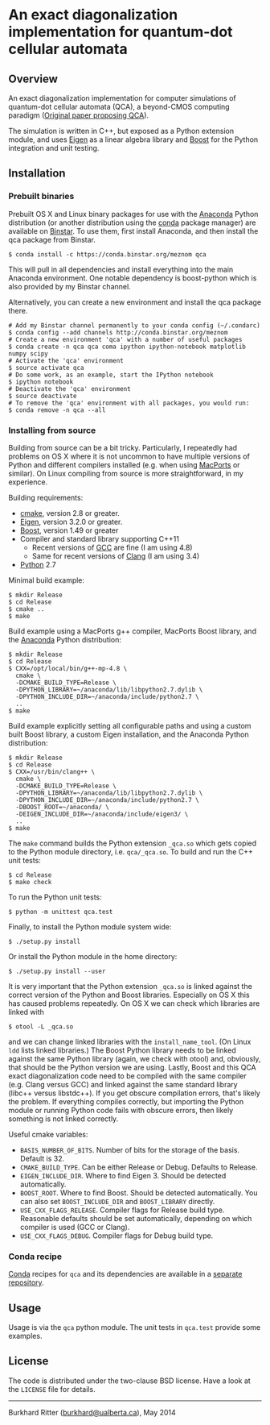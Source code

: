 # An exact diagonalization implementation for quantum-dot cellular automata

## Overview

An exact diagonalization implementation for computer simulations of quantum-dot
cellular automata (QCA), a beyond-CMOS computing paradigm ([Original paper proposing
QCA][Lent1993]).

The simulation is written in C++, but exposed as a Python extension module, and
uses [Eigen][] as a linear algebra library and [Boost][] for the Python
integration and unit testing.

## Installation

### Prebuilt binaries

Prebuilt OS X and Linux binary packages for use with the [Anaconda][] Python distribution (or
another distribution using the [conda][] package manager) are available on
[Binstar][]. To use them, first install Anaconda, and then install the qca package
from Binstar.
```
$ conda install -c https://conda.binstar.org/meznom qca
```
This will pull in all dependencies and install everything into the main Anaconda
environment. One notable dependency is boost-python which is also provided by my
Binstar channel.

Alternatively, you can create a new environment and install the qca package
there.
```
# Add my Binstar channel permanently to your conda config (~/.condarc)
$ conda config --add channels http://conda.binstar.org/meznom
# Create a new environment 'qca' with a number of useful packages
$ conda create -n qca qca coma ipython ipython-notebook matplotlib numpy scipy
# Activate the 'qca' environment
$ source activate qca
# Do some work, as an example, start the IPython notebook
$ ipython notebook
# Deactivate the 'qca' environment
$ source deactivate
# To remove the 'qca' environment with all packages, you would run:
$ conda remove -n qca --all
```

### Installing from source

Building from source can be a bit tricky. Particularly, I repeatedly had
problems on OS X where it is not uncommon to have multiple versions of Python
and different compilers installed (e.g. when using [MacPorts][] or similar). On
Linux compiling from source is more straightforward, in my experience.

Building requirements:

* [cmake][], version 2.8 or greater.
* [Eigen][], version 3.2.0 or greater.
* [Boost][], version 1.49 or greater
* Compiler and standard library supporting C++11
    * Recent versions of [GCC][] are fine (I am using 4.8)
    * Same for recent versions of [Clang][] (I am using 3.4)
* [Python][] 2.7

Minimal build example:
```
$ mkdir Release
$ cd Release
$ cmake ..
$ make
```

Build example using a MacPorts g++ compiler, MacPorts Boost library, and the
[Anaconda][] Python distribution:
```
$ mkdir Release
$ cd Release
$ CXX=/opt/local/bin/g++-mp-4.8 \
  cmake \
  -DCMAKE_BUILD_TYPE=Release \
  -DPYTHON_LIBRARY=~/anaconda/lib/libpython2.7.dylib \
  -DPYTHON_INCLUDE_DIR=~/anaconda/include/python2.7 \
  ..
$ make
```

Build example explicitly setting all configurable paths and using a custom built
Boost library, a custom Eigen installation, and the Anaconda Python
distribution:
```
$ mkdir Release
$ cd Release
$ CXX=/usr/bin/clang++ \
  cmake \
  -DCMAKE_BUILD_TYPE=Release \
  -DPYTHON_LIBRARY=~/anaconda/lib/libpython2.7.dylib \
  -DPYTHON_INCLUDE_DIR=~/anaconda/include/python2.7 \
  -DBOOST_ROOT=~/anaconda/ \
  -DEIGEN_INCLUDE_DIR=~/anaconda/include/eigen3/ \
  ..
$ make
```

The `make` command builds the Python extension `_qca.so` which gets copied to
the Python module directory, i.e. `qca/_qca.so`. To build and run the C++ unit
tests:
```
$ cd Release
$ make check
```
To run the Python unit tests:
```
$ python -m unittest qca.test
```
Finally, to install the Python module system wide:
```
$ ./setup.py install
```
Or install the Python module in the home directory:
```
$ ./setup.py install --user
```

It is very important that the Python extension `_qca.so` is linked against the
correct version of the Python and Boost libraries. Especially on OS X this has caused
problems repeatedly. On OS X we can check which libraries are linked with
```
$ otool -L _qca.so
```
and we can change linked libraries with the `install_name_tool`. (On Linux `ldd`
lists linked libraries.) The Boost Python library needs to be linked against the
same Python library (again, we check with otool) and, obviously, that should be
the Python version we are using. Lastly, Boost and this QCA exact
diagonalization code need to be compiled with the same compiler (e.g. Clang
versus GCC) and linked against the same standard library (libc++ versus
libstdc++). If you get obscure compilation errors, that's likely the problem. If
everything compiles correctly, but importing the Python module or running Python
code fails with obscure errors, then likely something is not linked correctly.

Useful cmake variables:

* `BASIS_NUMBER_OF_BITS`. Number of bits for the storage of the basis. Default
  is 32.
* `CMAKE_BUILD_TYPE`. Can be either Release or Debug. Defaults to Release.
* `EIGEN_INCLUDE_DIR`. Where to find Eigen 3. Should be detected automatically.
* `BOOST_ROOT`. Where to find Boost. Should be detected automatically. You can
  also set `BOOST_INCLUDE_DIR` and `BOOST_LIBRARY` directly.
* `USE_CXX_FLAGS_RELEASE`. Compiler flags for Release build type. Reasonable
  defaults should be set automatically, depending on which compiler is used
  (GCC or Clang).
* `USE_CXX_FLAGS_DEBUG`. Compiler flags for Debug build type.

### Conda recipe

[Conda][] recipes for `qca` and its dependencies are available in a [separate
repository][conda-recipes].

## Usage

Usage is via the `qca` python module. The unit tests in `qca.test` provide some
examples.

## License

The code is distributed under the two-clause BSD license. Have a look at the
`LICENSE` file for details.

---
Burkhard Ritter (<burkhard@ualberta.ca>), May 2014


[Lent1993]: http://dx.doi.org/10.1088/0957-4484/4/1/004
[cmake]: http://www.cmake.org
[Eigen]: http://eigen.tuxfamily.org
[Boost]: http://www.boost.org
[GCC]: http://gcc.gnu.org/
[Clang]: http://clang.llvm.org/
[Binstar]: https://binstar.org/meznom
[MacPorts]: https://www.macports.org/
[Anaconda]: https://store.continuum.io/cshop/anaconda/
[Python]: https://www.python.org/
[Conda]: https://github.com/conda/conda
[conda-recipes]: https://bitbucket.org/meznom/conda-recipes
